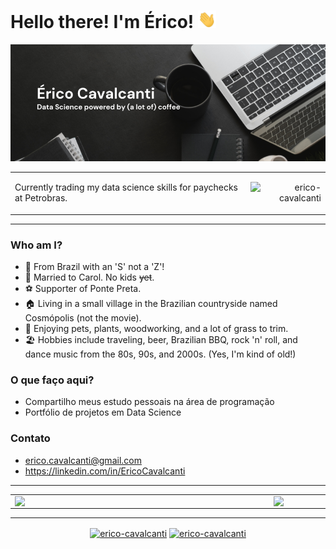 
# Hello there! I'm Érico! <img src="img\Hi.gif" width="29px">

<img src="img\banner.png" alt="banner that says Érico Cavalcanti - Data science powred by (a lot of) coffee">

<left>
  <table>
    <tr>
        <td><p align="left"> Currently trading my data science skills for paychecks at Petrobras.</p></td>
        <td><p align="right"><img src="https://komarev.com/ghpvc/?username=erico-cavalcanti" alt="erico-cavalcanti"/> 
</p></td>
    </tr>   
  </table>
</left> 

---
### Who am I?
- 🔰 From Brazil with an 'S' not a 'Z'!
- 💍 Married to Carol. No kids ~~yet~~.
- ⚽ Supporter of Ponte Preta.
- 🏠 Living in a small village in the Brazilian countryside named Cosmópolis (not the movie).
- 🐶 Enjoying pets, plants, woodworking, and a lot of grass to trim.
- 🏖️ Hobbies include traveling, beer, Brazilian BBQ, rock 'n' roll, and dance music from the 80s, 90s, and 2000s. (Yes, I'm kind of old!)

### O que faço aqui?

-  Compartilho meus estudo pessoais na área de programação
-  Portfólio de projetos em Data Science

### Contato

- erico.cavalcanti@gmail.com
- https://linkedin.com/in/EricoCavalcanti
---
<center>
  <table>
    <tr>
        <td><img width="400px" align="left" src="https://github-readme-stats.vercel.app/api/top-langs/?username=erico-cavalcanti&hide=html&layout=compact&show_icons=true&theme=radical" /></td>
        <td><img width="525pxpx" align="left" src="https://github-readme-stats.vercel.app/api?username=erico-cavalcanti&show_icons=true&theme=radical" /></td>
    </tr>   
  </table>
</center>  

---
<p align="center">
<a href="https://linkedin.com/in/ericocavalcanti" target="blank"><img align="center" src="https://cdn.jsdelivr.net/npm/simple-icons@3.0.1/icons/linkedin.svg" alt="erico-cavalcanti" height="20" width="20" /></a>
<a href="https://erico-cavalcanti.medium.com" target="blank"><img align="center" src="https://cdn.jsdelivr.net/npm/simple-icons@3.0.1/icons/medium.svg" alt="erico-cavalcanti" height="20" width="20" /></a>
</p>

